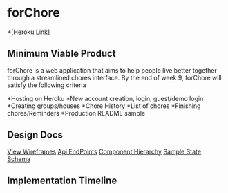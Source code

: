 # forChore #
+[Heroku Link]


## Minimum Viable Product ##
forChore is a web application that aims to help people live better together through a streamlined chores interface.
By the end of week 9, forChore will satisfy the following criteria

*Hosting on Heroku
*New account creation, login, guest/demo login
*Creating groups/houses
*Chore History
*List of chores
*Finishing chores/Reminders
*Production README sample

## Design Docs ##

[View Wireframes](./docs/wireframe)
[Api EndPoints](./docs/api-endpoints.md)
[Component Hierarchy](./docs/component-hierarchy)
[Sample State](./docs/sample-state.md)
[Schema](./docs/schema.md)

## Implementation Timeline ##
